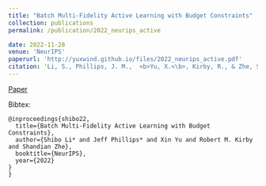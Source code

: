 ```yaml
---
title: "Batch Multi-Fidelity Active Learning with Budget Constraints"
collection: publications
permalink: /publication/2022_neurips_active

date: 2022-11-28
venue: 'NeurIPS'
paperurl: 'http://yuxwind.github.io/files/2022_neurips_active.pdf'
citation: 'Li, S., Phillips, J. M.,  <b>Yu, X.<\b>, Kirby, R., & Zhe, S. Batch Multi-Fidelity Active Learning with Budget Constraints. Advances in Neural Information Processing Systems (NeurIPS 2022).'
---
```

<!--- excerpt: 'This paper is about the number 3. The number 4 is left for future work.' --->
<!--- This paper is about the number 3. The number 4 is left for future work. --->

<!--- [Download paper here](http://yuxwind.github.io/files/pruning-nips2021.pdf) 

Recommended citation: Serra, T., Kumar, A. and Ramalingam, S., 2021. Scaling Up Exact Neural Network
Compression by ReLU Stability. arXiv preprint arXiv:2102.07804. --->
[Paper](http://yuxwind.github.io/files/2022_neurips_active.pdf) 

Bibtex:
```
@inproceedings{shibo22,
  title={Batch Multi-Fidelity Active Learning with Budget Constraints},
  author={Shibo Li* and Jeff Phillips* and Xin Yu and Robert M. Kirby and Shandian Zhe},
  booktitle={NeurIPS},
  year={2022}
}
}
```
